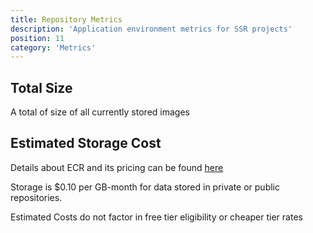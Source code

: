 ```yaml
---
title: Repository Metrics
description: 'Application environment metrics for SSR projects'
position: 11
category: 'Metrics'
---
```



## Total Size
A total of size of all currently stored images

## Estimated Storage Cost

Details about ECR and its pricing can be found [here](https://aws.amazon.com/ecr/pricing/)

Storage is $0.10 per GB-month for data stored in private or public repositories.

<alert type="warning">
Estimated Costs do not factor in free tier eligibility or cheaper tier rates
</alert>
